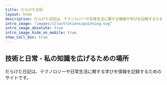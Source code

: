 ```yaml
---
title: だらけた日記
layout: home
description: だらけた日記は、テクノロジーや日常生活に関する情報や学びを記録するための私専用のプラットフォームです。最新のテクノロジートレンドから日常の知恵まで、多様なトピックを探求しています。
intro_image: "images/illustrations/pointing.svg"
intro_image_absolute: true
intro_image_hide_on_mobile: true
show_call_box: true
---
```


## 技術と日常 - 私の知識を広げるための場所

だらけた日記は、テクノロジーや日常生活に関する学びを情報を記録するためのサイトです。
